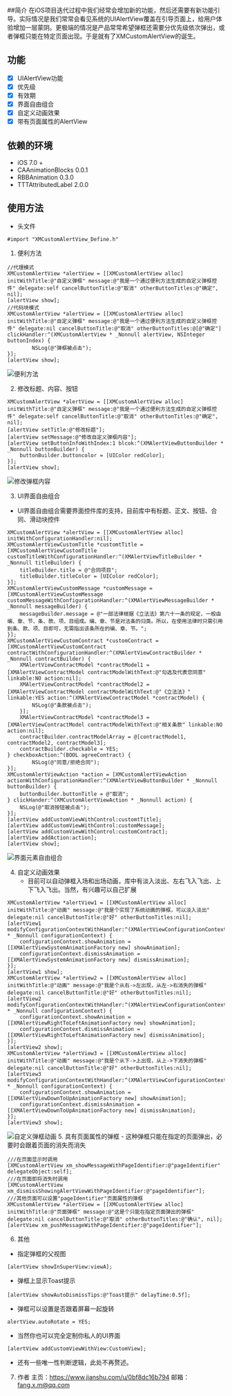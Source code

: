 ##简介
在iOS项目迭代过程中我们经常会增加新的功能，然后还需要有新功能引导。实际情况是我们常常会看见系统的UIAlertView覆盖在引导页面上，给用户体验增加一层蒙阴。更极端的情况是产品常常希望弹框还需要分优先级依次弹出，或者弹框只能在特定页面出现。于是就有了XMCustomAlertView的诞生。
## 功能
- [x] UIAlertView功能
- [x] 优先级
- [x] 有效期
- [x] 界面自由组合
- [x] 自定义动画效果
- [x] 带有页面属性的AlertView
## 依赖的环境
- iOS 7.0 +
- CAAnimationBlocks 0.0.1
- RBBAnimation 0.3.0
- TTTAttributedLabel 2.0.0
## 使用方法
- 头文件
```
#import "XMCustomAlertView_Define.h"
```
1. 便利方法 
```
//代理模式
XMCustomAlertView *alertView = [[XMCustomAlertView alloc] initWithTitle:@"自定义弹框" message:@"我是一个通过便利方法生成的自定义弹框控件" delegate:self cancelButtonTitle:@"取消" otherButtonTitles:@"确定", nil];
[alertView show];
//代码块模式
XMCustomAlertView *alertView = [[XMCustomAlertView alloc] initWithTitle:@"自定义弹框" message:@"我是一个通过便利方法生成的自定义弹框控件" delegate:nil cancelButtonTitle:@"取消" otherButtonTitles:@[@"确定"] clickHandler:^(XMCustomAlertView * _Nonnull alertView, NSInteger buttonIndex) {
        NSLog(@"弹框被点击");
}];
[alertView show];
```
![便利方法](https://upload-images.jianshu.io/upload_images/1776603-efe3bad3db2007b4.gif?imageMogr2/auto-orient/strip)

2. 修改标题、内容、按钮
```
XMCustomAlertView *alertView = [[XMCustomAlertView alloc] initWithTitle:@"自定义弹框" message:@"我是一个通过便利方法生成的自定义弹框控件" delegate:self cancelButtonTitle:@"取消" otherButtonTitles:@"确定", nil];
[alertView setTitle:@"修改标题"];
[alertView setMessage:@"修改自定义弹框内容"];
[alertView setButtonInfoWithIndex:1 blcok:^(XMAlertViewButtonBuilder * _Nonnull buttonBuilder) {
    buttonBuilder.buttoncolor = [UIColor redColor];
}];
[alertView show];
```
![修改弹框内容](https://upload-images.jianshu.io/upload_images/1776603-1f2da203b716a62e.gif?imageMogr2/auto-orient/strip)

3. UI界面自由组合
 - UI界面自由组合需要界面控件库的支持，目前库中有标题、正文、按钮、合同、滑动块控件
```
XMCustomAlertView *alertView = [[XMCustomAlertView alloc] initWithConfigurationHandler:nil];
XMCustomAlertViewCustomTitle *customtTitle = [XMCustomAlertViewCustomTitle customTitleWithConfigurationHandler:^(XMAlertViewTitleBuilder * _Nonnull titleBuilder) {
    titleBuilder.title = @"合同项目";
    titleBuilder.titleColor = [UIColor redColor];
}];
XMCustomAlertViewCustomMessage *customMessage = [XMCustomAlertViewCustomMessage customMessageWithConfigurationHandler:^(XMAlertViewMessageBuilder * _Nonnull messageBuilder) {
    messageBuilder.message = @"一部法律根据《立法法》第六十一条的规定，一般由编、章、节、条、款、项、目组成。编、章、节是对法条的归类。所以，在使用法律时只需引用到条、款、项、目即可，无需指出该条所在的编、章、节。";
}];
XMCustomAlertViewCustomContract *customContract = [XMCustomAlertViewCustomContract contractWithConfigurationHandler:^(XMAlertViewContractBuilder * _Nonnull contractBuilder) {
    XMAlertViewContractModel *contractModel1 = [XMAlertViewContractModel contractModelWithText:@"勾选及代表您同意" linkable:NO action:nil];
    XMAlertViewContractModel *contractModel2 = [XMAlertViewContractModel contractModelWithText:@"《立法法》" linkable:YES action:^(XMAlertViewContractModel *contractModel) {
        NSLog(@"条款被点击");
    }];
    XMAlertViewContractModel *contractModel3 = [XMAlertViewContractModel contractModelWithText:@"相关条款" linkable:NO action:nil];
    contractBuilder.contractModelArray = @[contractModel1, contractModel2, contractModel3];
    contractBuilder.checkable = YES;
} checkboxAction:^(BOOL agreeContract) {
        NSLog(@"同意/拒绝合同");
}];
XMCustomAlertViewAction *action = [XMCustomAlertViewAction actionWithConfigurationHandler:^(XMAlertViewButtonBuilder * _Nonnull buttonBuilder) {
    buttonBuilder.buttonTitle = @"取消";
} clickHander:^(XMCustomAlertViewAction * _Nonnull action) {
    NSLog(@"取消按钮被点击");
}];
[alertView addCustomViewWithControl:customtTitle];
[alertView addCustomViewWithControl:customMessage];
[alertView addCustomViewWithControl:customContract];
[alertView addAction:action];
[alertView show];
```
![界面元素自由组合](https://upload-images.jianshu.io/upload_images/1776603-6abb427ff63ab90c.gif?imageMogr2/auto-orient/strip)

4. 自定义动画效果
    - 目前可以自动弹框入场和出场动画，库中有淡入淡出、左右飞入飞出、上下飞入飞出。当然，有兴趣可以自己扩展
```
XMCustomAlertView *alertView1 = [[XMCustomAlertView alloc] initWithTitle:@"动画" message:@"我是个实现了系统动画的弹框，可以淡入淡出" delegate:nil cancelButtonTitle:@"好" otherButtonTitles:nil];
[alertView1 modifyConfigurationContextWithHandler:^(XMAlertViewConfigurationContext * _Nonnull configurationContext) {
    configurationContext.showAnimation = [[XMAlertViewSystemAnimationFactory new] showAnimation];
    configurationContext.dismissAnimation = [[XMAlertViewSystemAnimationFactory new] dismissAnimation];
}];
[alertView1 show];
XMCustomAlertView *alertView2 = [[XMCustomAlertView alloc] initWithTitle:@"动画" message:@"我是个从右->左出现，从左->右消失的弹框" delegate:nil cancelButtonTitle:@"好" otherButtonTitles:nil];
[alertView2 modifyConfigurationContextWithHandler:^(XMAlertViewConfigurationContext * _Nonnull configurationContext) {
    configurationContext.showAnimation = [[XMAlertViewRightToLeftAnimationFactory new] showAnimation];
    configurationContext.dismissAnimation = [[XMAlertViewRightToLeftAnimationFactory new] dismissAnimation];
}];
[alertView2 show];
XMCustomAlertView *alertView3 = [[XMCustomAlertView alloc] initWithTitle:@"动画" message:@"我是个从下->上出现，从上->下消失的弹框" delegate:nil cancelButtonTitle:@"好" otherButtonTitles:nil];
[alertView3 modifyConfigurationContextWithHandler:^(XMAlertViewConfigurationContext * _Nonnull configurationContext) {
    configurationContext.showAnimation = [[XMAlertViewDownToUpAnimationFactory new] showAnimation];
    configurationContext.dismissAnimation = [[XMAlertViewDownToUpAnimationFactory new] dismissAnimation];
}];
[alertView3 show];
```
![自定义弹框动画](https://upload-images.jianshu.io/upload_images/1776603-45f74c96dec27f70.gif?imageMogr2/auto-orient/strip)
5. 具有页面属性的弹框
    - 这种弹框只能在指定的页面弹出，必要时会跟着页面的消失而消失
```
///在页面显示时调用
[XMCustomAlertView xm_showMessageWithPageIdentifier:@"pageIdentifier" delegateObject:self];
///在页面即将消失时调用
[XMCustomAlertView xm_dismissShowingAlertViewWithPageIdentifier:@"pageIdentifier"];
///其他页面可以设置"pageIdentifier"页面属性的弹框
XMCustomAlertView *alertView = [[XMCustomAlertView alloc] initWithTitle:@"页面弹框" message:@"这是个只能在指定页面弹出的弹框" delegate:nil cancelButtonTitle:@"取消" otherButtonTitles:@"确认", nil];
[alertView xm_pushMessageWithPageIdentifier:@"pageIdentifier"];
```
6. 其他
 - 指定弹框的父视图
```
[alertView showInSuperView:viewA];
```
- 弹框上显示Toast提示
```
[alertView showAutoDismissTips:@"Toast提示" delayTime:0.5f];
```
- 弹框可以设置是否跟着屏幕一起旋转
```
alertView.autoRotate = YES;
```
- 当然你也可以完全定制你私人的UI界面
```
[alertView addCustomViewWithView:CustomView];
```
- 还有一些唯一性判断逻辑，此处不再赘述。
7. 作者
主页：https://www.jianshu.com/u/0bf8dc16b794
邮箱：fang.x.m@qq.com
